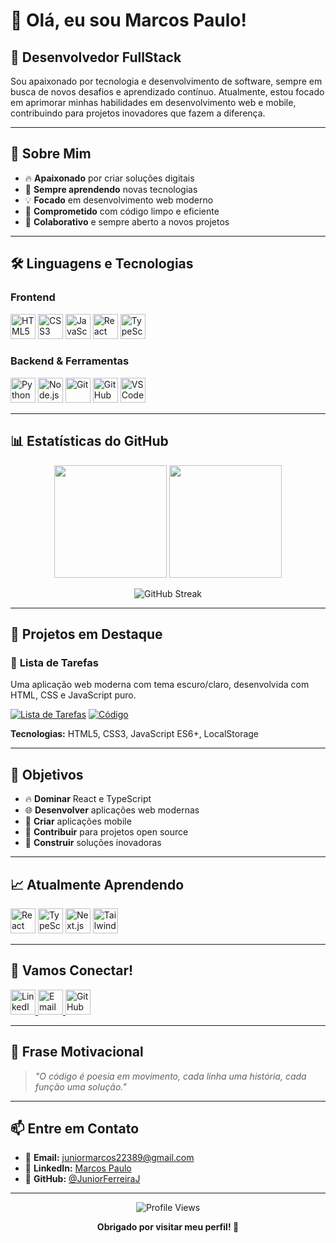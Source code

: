 # 👋 Olá, eu sou Marcos Paulo!

## 🚀 **Desenvolvedor FullStack**

Sou apaixonado por tecnologia e desenvolvimento de software, sempre em busca de novos desafios e aprendizado contínuo. Atualmente, estou focado em aprimorar minhas habilidades em desenvolvimento web e mobile, contribuindo para projetos inovadores que fazem a diferença.

---

## 🎯 **Sobre Mim**

- 🔥 **Apaixonado** por criar soluções digitais
- 🌱 **Sempre aprendendo** novas tecnologias
- 💡 **Focado** em desenvolvimento web moderno
- 🚀 **Comprometido** com código limpo e eficiente
- 🤝 **Colaborativo** e sempre aberto a novos projetos

---

## 🛠️ **Linguagens e Tecnologias**

### **Frontend**
<p align="left">
  <img alt="HTML5" title="HTML5" width="40px" src="https://cdn.jsdelivr.net/gh/devicons/devicon@latest/icons/html5/html5-original.svg"/>
  <img alt="CSS3" title="CSS3" width="40px" src="https://cdn.jsdelivr.net/gh/devicons/devicon@latest/icons/css3/css3-original.svg"/>
  <img alt="JavaScript" title="JavaScript" width="40px" src="https://cdn.jsdelivr.net/gh/devicons/devicon@latest/icons/javascript/javascript-original.svg"/>
  <img alt="React" title="React" width="40px" src="https://cdn.jsdelivr.net/gh/devicons/devicon@latest/icons/react/react-original.svg"/>
  <img alt="TypeScript" title="TypeScript" width="40px" src="https://cdn.jsdelivr.net/gh/devicons/devicon@latest/icons/typescript/typescript-original.svg"/>
</p>

### **Backend & Ferramentas**
<p align="left">
  <img alt="Python" title="Python" width="40px" src="https://cdn.jsdelivr.net/gh/devicons/devicon@latest/icons/python/python-original.svg"/>
  <img alt="Node.js" title="Node.js" width="40px" src="https://cdn.jsdelivr.net/gh/devicons/devicon@latest/icons/nodejs/nodejs-original.svg"/>
  <img alt="Git" title="Git" width="40px" src="https://cdn.jsdelivr.net/gh/devicons/devicon@latest/icons/git/git-original.svg"/>
  <img alt="GitHub" title="GitHub" width="40px" src="https://cdn.jsdelivr.net/gh/devicons/devicon@latest/icons/github/github-original.svg"/>
  <img alt="VS Code" title="VS Code" width="40px" src="https://cdn.jsdelivr.net/gh/devicons/devicon@latest/icons/vscode/vscode-original.svg"/>
</p>

---

## 📊 **Estatísticas do GitHub**

<p align="center">
  <img height="180em" src="https://github-readme-stats.vercel.app/api?username=JuniorFerreiraJ&show_icons=true&theme=tokyonight&include_all_commits=true&locale=pt-br&hide_border=true"/>
  <img height="180em" src="https://github-readme-stats.vercel.app/api/top-langs/?username=JuniorFerreiraJ&theme=tokyonight&layout=compact&custom_title=Tecnologias&langs_count=9&hide_border=true"/>
</p>

<p align="center">
  <img src="https://github-readme-streak-stats.herokuapp.com/?user=JuniorFerreiraJ&theme=tokyonight&hide_border=true" alt="GitHub Streak" />
</p>

---

## 🚀 **Projetos em Destaque**

### 📝 **Lista de Tarefas**
Uma aplicação web moderna com tema escuro/claro, desenvolvida com HTML, CSS e JavaScript puro.

[![Lista de Tarefas](https://img.shields.io/badge/🌐-Live%20Demo-blue?style=for-the-badge&logo=github)](https://juniorferreiraj.github.io/lista-tarefas)
[![Código](https://img.shields.io/badge/📁-Repositório-black?style=for-the-badge&logo=github)](https://github.com/JuniorFerreiraJ/lista-tarefas)

**Tecnologias:** HTML5, CSS3, JavaScript ES6+, LocalStorage

---

## 🎯 **Objetivos**

- 🔥 **Dominar** React e TypeScript
- 🌐 **Desenvolver** aplicações web modernas
- 📱 **Criar** aplicações mobile
- 🤝 **Contribuir** para projetos open source
- 🚀 **Construir** soluções inovadoras

---

## 📈 **Atualmente Aprendendo**

<p align="left">
  <img alt="React" title="React" width="40px" src="https://cdn.jsdelivr.net/gh/devicons/devicon@latest/icons/react/react-original.svg"/>
  <img alt="TypeScript" title="TypeScript" width="40px" src="https://cdn.jsdelivr.net/gh/devicons/devicon@latest/icons/typescript/typescript-original.svg"/>
  <img alt="Next.js" title="Next.js" width="40px" src="https://cdn.jsdelivr.net/gh/devicons/devicon@latest/icons/nextjs/nextjs-original.svg"/>
  <img alt="Tailwind CSS" title="Tailwind CSS" width="40px" src="https://cdn.jsdelivr.net/gh/devicons/devicon@latest/icons/tailwindcss/tailwindcss-original.svg"/>

</p>

---

## 🤝 **Vamos Conectar!**

<p align="left">
  <a href="https://www.linkedin.com/in/marcos-p-ferreira-junior/" target="_blank">
    <img alt="LinkedIn" title="LinkedIn" width="40px" src="https://cdn.jsdelivr.net/gh/devicons/devicon@latest/icons/linkedin/linkedin-original.svg"/>
  </a>
  <a href="mailto:seu-email@exemplo.com" target="_blank">
    <img alt="Email" title="Email" width="40px" src="https://img.icons8.com/color/48/000000/gmail-new.png"/>
  </a>
  <a href="https://github.com/JuniorFerreiraJ" target="_blank">
    <img alt="GitHub" title="GitHub" width="40px" src="https://cdn.jsdelivr.net/gh/devicons/devicon@latest/icons/github/github-original.svg"/>
  </a>
</p>

---

## 💬 **Frase Motivacional**

> *"O código é poesia em movimento, cada linha uma história, cada função uma solução."*

---

## 📫 **Entre em Contato**

- 📧 **Email:** [juniormarcos22389@gmail.com](mailto:juniormarcos22389@gmail.com)
- 💼 **LinkedIn:** [Marcos Paulo](https://www.linkedin.com/in/marcos-p-ferreira-junior/)
- 🐙 **GitHub:** [@JuniorFerreiraJ](https://github.com/JuniorFerreiraJ)

---

<div align="center">
  <img src="https://komarev.com/ghpvc/?username=JuniorFerreiraJ&style=flat-square&color=blue" alt="Profile Views"/>
  
  **Obrigado por visitar meu perfil! 👋**
</div>
